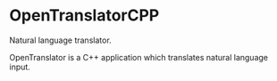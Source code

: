 # OpenTranslatorCPP
Natural language translator.

OpenTranslator is a C++ application which translates natural language input.
